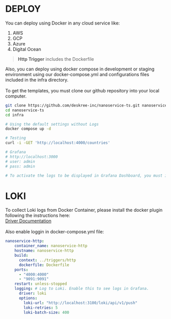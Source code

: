 # DEPLOY

You can deploy using Docker in any cloud service like:
1. AWS
2. GCP
3. Azure
4. Digital Ocean

> **Http Trigger** includes the Dockerfile

Also, you can deploy using docker compose in development or staging environment using our docker-compose.yml and configurations files included in the infra 
directory.
<br/><br/>
To get the templates, you must clone our github repository into your local computer.

```sh
git clone https://github.com/deskree-inc/nanoservice-ts.git nanoservice-ts
cd nanoservice-ts
cd infra

# Using the default settings without Logs
docker compose up -d

# Testing
curl -i -GET 'http://localhost:4000/countries' 

# Grafana
# http://localhost:3000 
# user: admin
# pass: admin

# To activate the logs to be displayed in Grafana Dashboard, you must install the Docker Plugin following the instruction bellow.
```

# LOKI

To collect Loki logs from Docker Container, please install the docker plugin following the instructions here:
<br/>
<a href="https://grafana.com/docs/loki/latest/send-data/docker-driver/">Driver Documentation</a>
<br/>
<br/>
Also enable loggin in docker-compose.yml file:
```yaml
nanoservice-http:
    container_name: nanoservice-http
    hostname: nanoservice-http
    build:
      context: ../triggers/http
      dockerfile: Dockerfile
    ports:
      - "4000:4000"
      - "9091:9091"
    restart: unless-stopped
    logging: # Log to Loki. Enable this to see logs in Grafana.
      driver: loki
      options:
        loki-url: "http://localhost:3100/loki/api/v1/push"
        loki-retries: 5
        loki-batch-size: 400
```